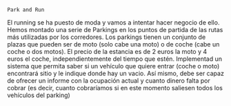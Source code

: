     Park and Run
El running se ha puesto de moda y vamos a intentar hacer
negocio de ello.
Hemos montado una serie de Parkings en los puntos de
partida de las rutas más utilizadas por los corredores. Los
parkings tienen un conjunto de plazas que pueden ser de
moto (solo cabe una moto) o de coche (cabe un coche o
dos motos).
El precio de la estancia es de 2 euros la moto y 4 euros el
coche, independientemente del tiempo que estén.
Implementad un sistema que permita saber si un vehículo
que quiere entrar (coche o moto) encontrará sitio y le
indique donde hay un vacio.
Así mismo, debe ser capaz de ofrecer un informe con la
ocupación actual y cuanto dinero falta por cobrar (es decir,
cuanto cobraríamos si en este momento saliesen todos los
vehículos del parking)
